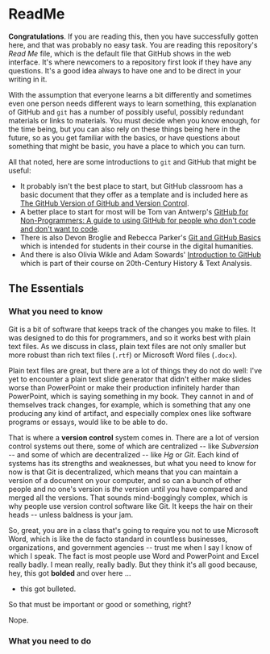# ReadMe

**Congratulations**. If you are reading this, then you have successfully gotten here, and that was probably no easy task. You are reading this repository's *Read Me* file, which is the default file that GitHub shows in the web interface. It's where newcomers to a repository first look if they have any questions. It's a good idea always to have one and to be direct in your writing in it.

With the assumption that everyone learns a bit differently and sometimes even one person needs different ways to learn something, this explanation of GitHub and `git` has a number of possibly useful, possibly redundant materials or links to materials. You must decide when you know enough, for the time being, but you can also rely on these things being here in the future, so as you get familiar with the basics, or have questions about something that might be basic, you have a place to which you can turn. 

All that noted, here are some introductions to `git` and GitHub that might be useful:

* It probably isn't the best place to start, but GitHub classroom has a basic document that they offer as a template and is included here as [The GitHub Version of GitHub and Version Control](gh-version.md).
* A better place to start for most will be Tom van Antwerp's [GitHub for Non-Programmers: A guide to using GitHub for people who don't code and don't want to code](https://github.com/tvanantwerp/github-for-non-programmers).
* There is also Devon Broglie and Rebecca Parker's [Git and GitHub Basics](http://dh.obdurodon.org/github.xhtml) which is intended for students in their course in the digital humanities.
* And there is also Olivia Wikle and Adam Sowards' [Introduction to GitHub](https://learn-static.github.io/hist-320/github.html) which is part of their course on 20th-Century History & Text Analysis. 

## The Essentials

### What you need to know

Git is a bit of software that keeps track of the changes you make to files. It was designed to do this for programmers, and so it works best with plain text files. As we discuss in class, plain text files are not only smaller but more robust than rich text files (`.rtf`) or Microsoft Word files (`.docx`). 

Plain text files are great, but there are a lot of things they do not do well: I've yet to encounter a plain text slide generator that didn't either make slides worse than PowerPoint or make their production infinitely harder than PowerPoint, which is saying something in my book. They cannot in and of themselves track changes, for example, which is something that any one producing any kind of artifact, and especially complex ones like software programs or essays, would like to be able to do. 

That is where a **version control** system comes in. There are a lot of version control systems out there, some of which are centralized -- like *Subversion* -- and some of which are decentralized -- like *Hg* or *Git*. Each kind of systems has its strengths and weaknesses, but what you need to know for now is that Git is decentralized, which means that you can maintain a version of a document on your computer, and so can a bunch of other people and no one's version is *the* version until you have compared and merged all the versions. That sounds mind-boggingly complex, which is why people use version control software like Git. It keeps the hair on their heads -- unless baldness is your jam.

So, great, you are in a class that's going to require you not to use Microsoft Word, which is like the de facto standard in countless businesses, organizations, and government agencies -- trust me when I say I know of which I speak. The fact is most people use Word and PowerPoint and Excel really badly. I mean really, really badly. But they think it's all good because, hey, this got **bolded** and over here …

* this got bulleted.

So that must be important or good or something, right?

Nope. 



### What you need to do

